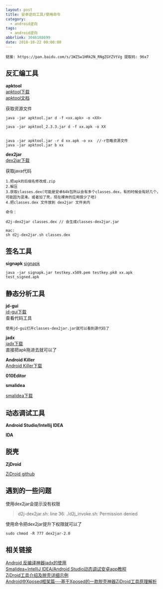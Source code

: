 ```yaml
---
layout: post
title: 安卓逆向工具/使用命令
category: 
  - android逆向
tags: 
  - android逆向
abbrlink: 3046188699
date: 2018-10-22 00:00:00
---
```


	链接: https://pan.baidu.com/s/1WZSw1HRk2N_RNgZGYZVtVg 提取码: 96x7 

## 反汇编工具

**apktool**  
[apktool下载](https://bitbucket.org/iBotPeaches/apktool/downloads/)  
[apktool文档](https://ibotpeaches.github.io/Apktool/documentation/)  

获取资源文件  

	java -jar apktool.jar d -f <xx.apk> -o <XX>

	java -jar apktool_2.3.3.jar d -f xx.apk -o XX


	java -jar apktool.jar -r d xx.apk -o xx  //-r忽略资源文件
	java -jar apktool.jar b xx 



**dex2jar**  
[dex2jar下载](https://sourceforge.net/projects/dex2jar/files/)  

获取java代码  

	1.把apk的后缀名修改成.zip
	2.解压
	3.获取classes.dex(可能是安卓64k包所以会有多个classes.dex，有的时候会有好几个，可能因为混淆，或者加了壳，现在裸奔的应用很少了吧)
	4.把classes.dex 文件放到 dex2jar 文件夹内

	命令：

	d2j-dex2jar classes.dex // 会生成classes-dex2jar.jar

	mac:
	sh d2j-dex2jar.sh classes.dex


## 签名工具

**signapk**
[signapk](https://github.com/as0ler/Android-Tools/tree/master/Autosign/Auto-Sign)  

	java -jar signapk.jar testkey.x509.pem testkey.pk8 xx.apk test_signed.apk

## 静态分析工具

**jd-gui**  
[jd-gui下载](http://jd.benow.ca/)   
查看代码工具  

	使用jd-gui打开classes-dex2jar.jar就可以看到源代码了

**jadx**  
[jadx下载](https://github.com/skylot/jadx/releases/tag/v0.7.1)   
直接把apk拖进去就可以了  

**Android Killer**  
[Android Killer下载](https://down.52pojie.cn/Tools/Android_Tools/AndroidKiller_v1.3.1.zip)  

**010Editor**  

**smalidea**  

[smalidea下载](https://bitbucket.org/JesusFreke/smali/downloads/)  

## 动态调试工具

**Android Studio/Intellij IDEA**  

**IDA**  

## 脱壳

**ZjDroid**  

[ZjDroid github](https://github.com/halfkiss/ZjDroid)  

## 遇到的一些问题

使用dex2jar会提示没有权限  
> d2j-dex2jar.sh: line 36: ./d2j_invoke.sh: Permission denied  

使用命令把dex2jar提升下权限就可以了  

	sudo chmod -R 777 dex2jar-2.0

## 相关链接

[Android 反编译神器jadx的使用](https://blog.csdn.net/Fisher_3/article/details/78654450)  
[Smalidea+IntelliJ IDEA/Android Studio动态调试安卓app教程](https://blog.csdn.net/linchaolong/article/details/51146492)  
[ZjDroid工具介绍及脱壳详细示例](https://www.cnblogs.com/goodhacker/p/3961045.html)  
[Android中Xposed框架篇---基于Xposed的一款脱壳神器ZjDroid工具原理解析](https://blog.csdn.net/jiangwei0910410003/article/details/52840602)  
